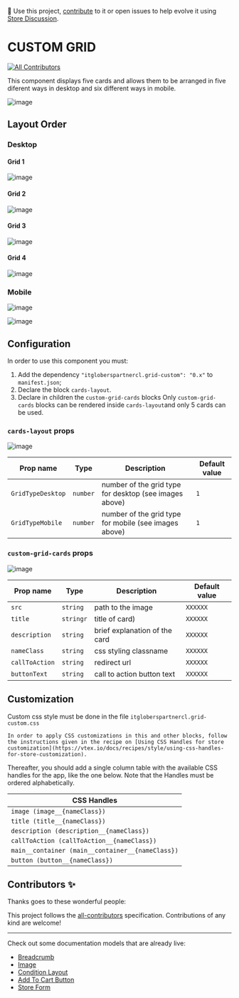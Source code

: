 📢 Use this project, [contribute](https://github.com/{OrganizationName}/{AppName}) to it or open issues to help evolve it using [Store Discussion](https://github.com/vtex-apps/store-discussion).

# CUSTOM GRID

<!-- DOCS-IGNORE:start -->
<!-- ALL-CONTRIBUTORS-BADGE:START - Do not remove or modify this section -->
[![All Contributors](https://img.shields.io/badge/all_contributors-0-orange.svg?style=flat-square)](#contributors-)
<!-- ALL-CONTRIBUTORS-BADGE:END -->
<!-- DOCS-IGNORE:end -->

This component displays five cards and allows them to be arranged in five diferent ways in desktop and six different ways in mobile. 

![image](https://user-images.githubusercontent.com/62782975/174899170-58609bcb-67dd-42dd-9dad-3255954266f5.png)



## Layout Order
### Desktop
#### Grid 1

![image](https://user-images.githubusercontent.com/62782975/174391271-29f30902-8532-4f77-91ba-5295450d5472.png)

#### Grid 2

![image](https://user-images.githubusercontent.com/62782975/174391494-bc8667f8-bd34-4062-8a10-99a0e0550754.png)

#### Grid 3

![image](https://user-images.githubusercontent.com/62782975/174391545-aef5d970-74eb-4bcf-b2b2-256ced49a3ba.png)

#### Grid 4

![image](https://user-images.githubusercontent.com/62782975/174391602-a3cd5836-09bc-4d42-82cb-6ba82549ad12.png)

### Mobile

![image](https://user-images.githubusercontent.com/62782975/174391721-9deb561d-d3e9-4650-b149-f7026d392014.png)

![image](https://user-images.githubusercontent.com/62782975/174391750-179e2292-539c-4200-b99d-3b3ea6864927.png)






## Configuration 

In order to use this component you must:

1. Add the dependency `"itgloberspartnercl.grid-custom": "0.x"` to `manifest.json`;
2. Declare the block `cards-layout`.
3. Declare in children the `custom-grid-cards` blocks
Only `custom-grid-cards` blocks  can be rendered inside  `cards-layout`and only 5 cards can be used.



### `cards-layout` props

![image](https://user-images.githubusercontent.com/62782975/174901494-041327a5-09a0-43bc-bf3d-3594dd7e64de.png)


| Prop name    | Type            | Description    | Default value                                                                                                                               |
| ------------ | --------------- | --------------------------------------------------------------------------------------------------------------------------------------------- | ---------- | 
| `GridTypeDesktop`      | `number`       | number of the grid type for desktop (see images above)     | `1`        |
| `GridTypeMobile`      | `number`       | number of the grid type for mobile (see images above)     | `1`        |


### `custom-grid-cards` props

![image](https://user-images.githubusercontent.com/62782975/174901553-a0ac649e-aec2-436e-be54-fdd44d0f995b.png)


| Prop name    | Type            | Description    | Default value                                                                                                                               |
| ------------ | --------------- | --------------------------------------------------------------------------------------------------------------------------------------------- | ---------- | 
| `src`      | `string`       | path to the image         | `XXXXXX`        |
| `title`      | `stringr`       | title of card)     | `XXXXXX`        |
| `description`      | `string`       | brief explanation of the card   | `XXXXXX`        |
| `nameClass`      | `string`       |     css styling classname | `XXXXXX`        |
| `callToAction`      | `string`       | redirect url    | `XXXXXX`        |
| `buttonText`      | `string`       | call to action button text  | `XXXXXX`        |


## Customization

Custom css style must be done in the file `itgloberspartnercl.grid-custom.css`

`In order to apply CSS customizations in this and other blocks, follow the instructions given in the recipe on [Using CSS Handles for store customization](https://vtex.io/docs/recipes/style/using-css-handles-for-store-customization).`

Thereafter, you should add a single column table with the available CSS handles for the app, like the one below. Note that the Handles must be ordered alphabetically.

| CSS Handles |
| ----------- | 
| `image (image__{nameClass})` | 
| `title (title__{nameClass})` | 
| `description (description__{nameClass})` | 
| `callToAction (callToAction__{nameClass})` | 
| `main__container (main__container__{nameClass})` |
| `button (button__{nameClass})` |



<!-- DOCS-IGNORE:start -->

## Contributors ✨

Thanks goes to these wonderful people:

<!-- ALL-CONTRIBUTORS-LIST:START - Do not remove or modify this section -->
<!-- prettier-ignore-start -->
<!-- markdownlint-disable -->
<!-- markdownlint-enable -->
<!-- prettier-ignore-end -->
<!-- ALL-CONTRIBUTORS-LIST:END -->

This project follows the [all-contributors](https://github.com/all-contributors/all-contributors) specification. Contributions of any kind are welcome!

<!-- DOCS-IGNORE:end -->

---- 

Check out some documentation models that are already live: 
- [Breadcrumb](https://github.com/vtex-apps/breadcrumb)
- [Image](https://vtex.io/docs/components/general/vtex.store-components/image)
- [Condition Layout](https://vtex.io/docs/components/all/vtex.condition-layout@1.1.6/)
- [Add To Cart Button](https://vtex.io/docs/components/content-blocks/vtex.add-to-cart-button@0.9.0/)
- [Store Form](https://vtex.io/docs/components/all/vtex.store-form@0.3.4/)
